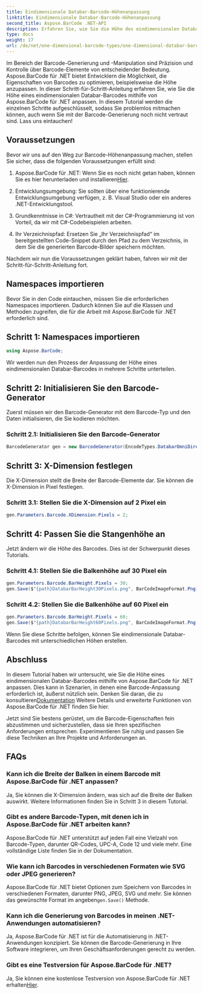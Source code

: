 ```yaml
---
title: Eindimensionale Databar-Barcode-Höhenanpassung
linktitle: Eindimensionale Databar-Barcode-Höhenanpassung
second_title: Aspose.BarCode .NET-API
description: Erfahren Sie, wie Sie die Höhe des eindimensionalen Databar-Barcodes mit Aspose.BarCode für .NET anpassen. Erstellen Sie in wenigen einfachen Schritten benutzerdefinierte Barcodes. Entdecken Sie die Möglichkeiten der Barcode-Anpassung.
type: docs
weight: 17
url: /de/net/one-dimensional-barcode-types/one-dimensional-databar-barcode-height-adjustment/
---
```


Im Bereich der Barcode-Generierung und -Manipulation sind Präzision und Kontrolle über Barcode-Elemente von entscheidender Bedeutung. Aspose.BarCode für .NET bietet Entwicklern die Möglichkeit, die Eigenschaften von Barcodes zu optimieren, beispielsweise die Höhe anzupassen. In dieser Schritt-für-Schritt-Anleitung erfahren Sie, wie Sie die Höhe eines eindimensionalen Databar-Barcodes mithilfe von Aspose.BarCode für .NET anpassen. In diesem Tutorial werden die einzelnen Schritte aufgeschlüsselt, sodass Sie problemlos mitmachen können, auch wenn Sie mit der Barcode-Generierung noch nicht vertraut sind. Lass uns eintauchen!

## Voraussetzungen

Bevor wir uns auf den Weg zur Barcode-Höhenanpassung machen, stellen Sie sicher, dass die folgenden Voraussetzungen erfüllt sind:

1.  Aspose.BarCode für .NET: Wenn Sie es noch nicht getan haben, können Sie es hier herunterladen und installieren[Hier](https://releases.aspose.com/barcode/net/).

2. Entwicklungsumgebung: Sie sollten über eine funktionierende Entwicklungsumgebung verfügen, z. B. Visual Studio oder ein anderes .NET-Entwicklungstool.

3. Grundkenntnisse in C#: Vertrautheit mit der C#-Programmierung ist von Vorteil, da wir mit C#-Codebeispielen arbeiten.

4. Ihr Verzeichnispfad: Ersetzen Sie „Ihr Verzeichnispfad“ im bereitgestellten Code-Snippet durch den Pfad zu dem Verzeichnis, in dem Sie die generierten Barcode-Bilder speichern möchten.

Nachdem wir nun die Voraussetzungen geklärt haben, fahren wir mit der Schritt-für-Schritt-Anleitung fort.

## Namespaces importieren

Bevor Sie in den Code eintauchen, müssen Sie die erforderlichen Namespaces importieren. Dadurch können Sie auf die Klassen und Methoden zugreifen, die für die Arbeit mit Aspose.BarCode für .NET erforderlich sind.

## Schritt 1: Namespaces importieren
```csharp
using Aspose.BarCode;
```

Wir werden nun den Prozess der Anpassung der Höhe eines eindimensionalen Databar-Barcodes in mehrere Schritte unterteilen.

## Schritt 2: Initialisieren Sie den Barcode-Generator

Zuerst müssen wir den Barcode-Generator mit dem Barcode-Typ und den Daten initialisieren, die Sie kodieren möchten.

### Schritt 2.1: Initialisieren Sie den Barcode-Generator
```csharp
BarcodeGenerator gen = new BarcodeGenerator(EncodeTypes.DatabarOmniDirectional, "(01)12345678901231");
```

## Schritt 3: X-Dimension festlegen

Die X-Dimension stellt die Breite der Barcode-Elemente dar. Sie können die X-Dimension in Pixel festlegen.

### Schritt 3.1: Stellen Sie die X-Dimension auf 2 Pixel ein
```csharp
gen.Parameters.Barcode.XDimension.Pixels = 2;
```

## Schritt 4: Passen Sie die Stangenhöhe an

Jetzt ändern wir die Höhe des Barcodes. Dies ist der Schwerpunkt dieses Tutorials.

### Schritt 4.1: Stellen Sie die Balkenhöhe auf 30 Pixel ein
```csharp
gen.Parameters.Barcode.BarHeight.Pixels = 30;
gen.Save($"{path}DatabarBarHeight30Pixels.png", BarCodeImageFormat.Png);
```

### Schritt 4.2: Stellen Sie die Balkenhöhe auf 60 Pixel ein
```csharp
gen.Parameters.Barcode.BarHeight.Pixels = 60;
gen.Save($"{path}DatabarBarHeight60Pixels.png", BarCodeImageFormat.Png);
```

Wenn Sie diese Schritte befolgen, können Sie eindimensionale Databar-Barcodes mit unterschiedlichen Höhen erstellen.

## Abschluss

 In diesem Tutorial haben wir untersucht, wie Sie die Höhe eines eindimensionalen Databar-Barcodes mithilfe von Aspose.BarCode für .NET anpassen. Dies kann in Szenarien, in denen eine Barcode-Anpassung erforderlich ist, äußerst nützlich sein. Denken Sie daran, die zu konsultieren[Dokumentation](https://reference.aspose.com/barcode/net/) Weitere Details und erweiterte Funktionen von Aspose.BarCode für .NET finden Sie hier.

Jetzt sind Sie bestens gerüstet, um die Barcode-Eigenschaften fein abzustimmen und sicherzustellen, dass sie Ihren spezifischen Anforderungen entsprechen. Experimentieren Sie ruhig und passen Sie diese Techniken an Ihre Projekte und Anforderungen an.

## FAQs

### Kann ich die Breite der Balken in einem Barcode mit Aspose.BarCode für .NET anpassen?
Ja, Sie können die X-Dimension ändern, was sich auf die Breite der Balken auswirkt. Weitere Informationen finden Sie in Schritt 3 in diesem Tutorial.

### Gibt es andere Barcode-Typen, mit denen ich in Aspose.BarCode für .NET arbeiten kann?
Aspose.BarCode für .NET unterstützt auf jeden Fall eine Vielzahl von Barcode-Typen, darunter QR-Codes, UPC-A, Code 12 und viele mehr. Eine vollständige Liste finden Sie in der Dokumentation.

### Wie kann ich Barcodes in verschiedenen Formaten wie SVG oder JPEG generieren?
 Aspose.BarCode für .NET bietet Optionen zum Speichern von Barcodes in verschiedenen Formaten, darunter PNG, JPEG, SVG und mehr. Sie können das gewünschte Format im angeben`gen.Save()` Methode.

### Kann ich die Generierung von Barcodes in meinen .NET-Anwendungen automatisieren?
Ja, Aspose.BarCode für .NET ist für die Automatisierung in .NET-Anwendungen konzipiert. Sie können die Barcode-Generierung in Ihre Software integrieren, um Ihren Geschäftsanforderungen gerecht zu werden.

### Gibt es eine Testversion für Aspose.BarCode für .NET?
 Ja, Sie können eine kostenlose Testversion von Aspose.BarCode für .NET erhalten[Hier](https://releases.aspose.com/).
